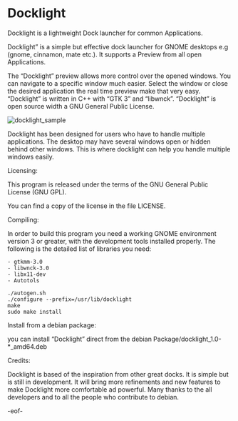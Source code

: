 # Docklight
Docklight is a lightweight Dock launcher for common Applications.

Docklight” is a simple but effective dock launcher for GNOME desktops e.g (gnome, cinnamon, mate etc.).
It supports a Preview from all open Applications.

The “Docklight” preview allows more control over the opened windows. You can navigate to a specific window much easier.
Select the window or close the desired application the real time preview make that very easy.
“Docklight” is written in C++ with “GTK 3” and “libwnck”. “Docklight” is open source width a GNU General Public License.


![docklight_sample](https://cloud.githubusercontent.com/assets/9448387/19643317/e3d066ea-9a13-11e6-8971-96cf38752c97.jpg)


Docklight has been designed for users who have to handle multiple applications. The desktop may have several windows open or hidden behind other windows. This is where docklight can help you handle multiple windows easily.


 Licensing:

  This program is released under the terms of the GNU General Public
  License (GNU GPL).

  You can find a copy of the license in the file LICENSE.
  
 Compiling:
  
  In order to build this program you need a working GNOME environment
  version 3 or greater, with the development tools installed properly.
  The following is the detailed list of libraries you need:
  
	- gtkmm-3.0
	- libwnck-3.0	
	- libx11-dev
	- Autotols
   
	./autogen.sh
	./configure --prefix=/usr/lib/docklight
	make
	sudo make install


 Install from a debian package:
 
  you can install “Docklight” direct from the debian Package/docklight_1.0-*_amd64.deb
 
 Credits:

  Docklight is based of the inspiration from other great docks. It is simple but is still in   development. 
  It will  bring more refinements and  new features to make Docklight more comfortable ad powerful.
  Many thanks to the all developers and to all the people who contribute to debian.

  -eof-




